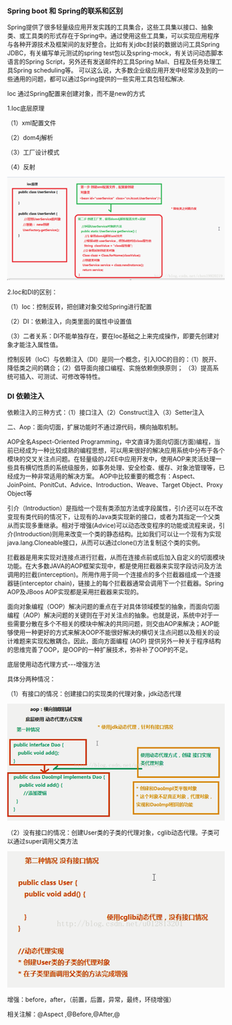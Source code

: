 ### Spring boot 和 Spring的联系和区别

Spring提供了很多轻量级应用开发实践的工具集合，这些工具集以接口、抽象类、或工具类的形式存在于Spring中。通过使用这些工具集，可以实现应用程序与各种开源技术及框架间的友好整合。比如有关jdbc封装的数据访问工具Spring JDBC，有关编写单元测试的spring test包以及spring-mock，有关访问动态脚本语言的Spring Script，另外还有发送邮件的工具Spring Mail、日程及任务处理工具Spring scheduling等。 可以这么说，大多数企业级应用开发中经常涉及到的一些通用的问题，都可以通过Spring提供的一些实用工具包轻松解决.



Ioc 通过Spring配置来创建对象，而不是new的方式

1.Ioc底层原理

（1）xml配置文件

（2）dom4j解析

（3）工厂设计模式

（4）反射

![img](Spring关键技术点.assets/20161208125658537.png)

2.Ioc和DI的区别：

（1）Ioc：控制反转，把创建对象交给Spring进行配置

（2）DI：依赖注入，向类里面的属性中设置值

（3）二者关系：DI不能单独存在，要在Ioc基础之上来完成操作，即要先创建对象才能注入属性值。

控制反转（IoC）与依赖注入（DI）是同一个概念，引入IOC的目的：（1）脱开、降低类之间的耦合；（2）倡导面向接口编程、实施依赖倒换原则； （3）提高系统可插入、可测试、可修改等特性。





### DI 依赖注入

依赖注入的三种方式：（1）接口注入（2）Construct注入（3）Setter注入



二、Aop：面向切面，扩展功能时不通过源代码，横向抽取机制。

AOP全名Aspect-Oriented Programming，中文直译为面向切面(方面)编程，当前已经成为一种比较成熟的编程思想，可以用来很好的解决应用系统中分布于各个模块的交叉关注点问题。在轻量级的J2EE中应用开发中，使用AOP来灵活处理一些具有横切性质的系统级服务，如事务处理、安全检查、缓存、对象池管理等，已经成为一种非常适用的解决方案。 AOP中比较重要的概念有：Aspect、JoinPoint、PonitCut、Advice、Introduction、Weave、Target Object、Proxy Object等

引介（Introduction）是指给一个现有类添加方法或字段属性，引介还可以在不改变现有类代码的情况下，让现有的Java类实现新的接口，或者为其指定一个父类从而实现多重继承。相对于增强(Advice)可以动态改变程序的功能或流程来说，引介(Introduction)则用来改变一个类的静态结构。比如我们可以让一个现有为实现java.lang.Cloneable接口，从而可以通过clone()方法复制这个类的实例。

拦截器是用来实现对连接点进行拦截，从而在连接点前或后加入自定义的切面模块功能。在大多数JAVA的AOP框架实现中，都是使用拦截器来实现字段访问及方法调用的拦截(interception)。所用作用于同一个连接点的多个拦截器组成一个连接器链(interceptor chain)，链接上的每个拦截器通常会调用下一个拦截器。Spring AOP及JBoos AOP实现都是采用拦截器来实现的。

面向对象编程（OOP）解决问题的重点在于对具体领域模型的抽象，而面向切面编程（AOP）解决问题的关键则在于对关注点的抽象。也就是说，系统中对于一些需要分散在多个不相关的模块中解决的共同问题，则交由AOP来解决；AOP能够使用一种更好的方式来解决OOP不能很好解决的横切关注点问题以及相关的设计难题来实现松散耦合。因此，面向方面编程 (AOP) 提供另外一种关于程序结构的思维完善了OOP，是OOP的一种扩展技术，弥补补了OOP的不足。



底层使用动态代理方式---增强方法

具体分两种情况：

（1）有接口的情况：创建接口的实现类的代理对象，jdk动态代理

![img](Spring关键技术点.assets/20170811230156024.png)

（2）没有接口的情况：创建User类的子类的代理对象，cglib动态代理。子类可以通过super调用父类方法

![img](Spring关键技术点.assets/20170811230340173.png)

增强：before，after，（前置，后置，异常，最终，环绕增强）

相关注解：@Aspect ,@Before,@After,@